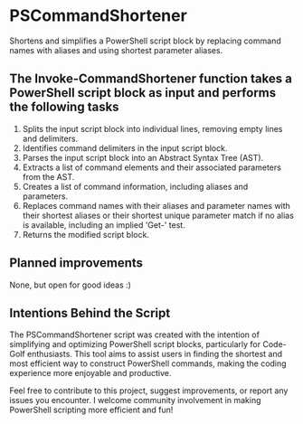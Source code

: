 # PSCommandShortener

Shortens and simplifies a PowerShell script block by replacing command names with aliases and using shortest parameter aliases.

## The Invoke-CommandShortener function takes a PowerShell script block as input and performs the following tasks

  1. Splits the input script block into individual lines, removing empty lines and delimiters.
  2. Identifies command delimiters in the input script block.
  3. Parses the input script block into an Abstract Syntax Tree (AST).
  4. Extracts a list of command elements and their associated parameters from the AST.
  5. Creates a list of command information, including aliases and parameters.
  6. Replaces command names with their aliases and parameter names with their shortest aliases or their shortest unique parameter match if no alias is available, including an implied 'Get-' test.
  7. Returns the modified script block.

## Planned improvements

 None, but open for good ideas :)

## Intentions Behind the Script

The PSCommandShortener script was created with the intention of simplifying and optimizing PowerShell script blocks, particularly for Code-Golf enthusiasts. This tool aims to assist users in finding the shortest and most efficient way to construct PowerShell commands, making the coding experience more enjoyable and productive.

Feel free to contribute to this project, suggest improvements, or report any issues you encounter. I welcome community involvement in making PowerShell scripting more efficient and fun!
